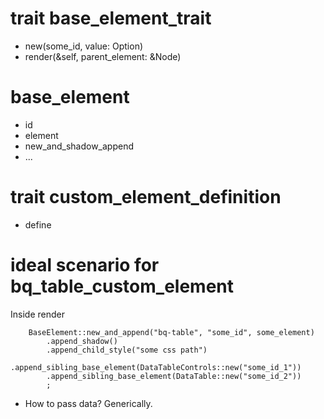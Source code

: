 
# trait base_element_trait

- new<T>(some_id, value: Option<T>)
- render(&self, parent_element: &Node)


# base_element

- id
- element
- new_and_shadow_append
- ...



# trait custom_element_definition

- define




# ideal scenario for bq_table_custom_element

Inside render

```
    BaseElement::new_and_append("bq-table", "some_id", some_element)
        .append_shadow()
        .append_child_style("some css path")
        .append_sibling_base_element(DataTableControls::new("some_id_1"))
        .append_sibling_base_element(DataTable::new("some_id_2"))
        ;
```

- How to pass data? Generically.